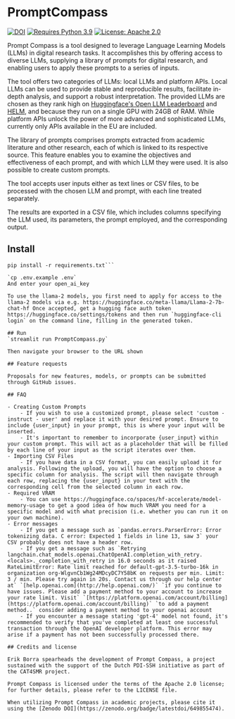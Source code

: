 # PromptCompass

[![DOI](https://zenodo.org/badge/649855474.svg)](https://zenodo.org/badge/latestdoi/649855474)
[![Requires Python 3.9](https://img.shields.io/badge/py-v3.9-blue)](https://www.python.org/)
[![License: Apache 2.0](https://img.shields.io/badge/license-Apache--2.0-informational)](https://github.com/ErikBorra/PromptCompass/blob/main/LICENSE)

Prompt Compass is a tool designed to leverage Language Learning Models (LLMs) in digital research tasks. It accomplishes this by offering access to diverse LLMs, supplying a library of prompts for digital research, and enabling users to apply these prompts to a series of inputs.

The tool offers two categories of LLMs: local LLMs and platform APIs. Local LLMs can be used to provide stable and reproducible results, facilitate in-depth analysis, and support a robust interpretation. The provided LLMs are chosen as they rank high on [Huggingface's Open LLM Leaderboard](https://huggingface.co/spaces/HuggingFaceH4/open_llm_leaderboard) and [HELM](https://crfm.stanford.edu/helm/latest/), and because they run on a single GPU with 24GB of RAM. While platform APIs unlock the power of more advanced and sophisticated LLMs, currently only APIs available in the EU are included.

The library of prompts comprises prompts extracted from academic literature and other research, each of which is linked to its respective source. This feature enables you to examine the objectives and effectiveness of each prompt, and with which LLM they were used. It is also possible to create custom prompts.

The tool accepts user inputs either as text lines or CSV files, to be processed with the chosen LLM and prompt, with each line treated separately.

The results are exported in a CSV file, which includes columns specifying the LLM used, its parameters, the prompt employed, and the corresponding output.

## Install
```pip install git+https://github.com/huggingface/transformers
pip install -r requirements.txt```

`cp .env.example .env`
And enter your open_ai_key

To use the llama-2 models, you first need to apply for access to the llama-2 models via e.g. https://huggingface.co/meta-llama/Llama-2-7b-chat-hf Once accepted, get a hugging face auth token https://huggingface.co/settings/tokens and then run `huggingface-cli login` on the command line, filling in the generated token.

## Run
`streamlit run PromptCompass.py`

Then navigate your browser to the URL shown

## Feature requests

Proposals for new features, models, or prompts can be submitted through GitHub issues.

## FAQ

- Creating Custom Prompts
    - If you wish to use a customized prompt, please select 'custom - instruct - user' and replace it with your desired prompt. Ensure to include {user_input} in your prompt, this is where your input will be inserted.
    - It's important to remember to incorporate {user_input} within your custom prompt. This will act as a placeholder that will be filled by each line of your input as the script iterates over them.
- Importing CSV Files
    - If you have data in a CSV format, you can easily upload it for analysis. Following the upload, you will have the option to choose a specific column for analysis. The script will then navigate through each row, replacing the {user_input} in your text with the corresponding cell from the selected column in each row.
- Required VRAM 
    - You can use https://huggingface.co/spaces/hf-accelerate/model-memory-usage to get a good idea of how much VRAM you need for a specific model and with what precision (i.e. whether you can run it on your own machine).
- Error messages
    - If you get a message such as `pandas.errors.ParserError: Error tokenizing data. C error: Expected 1 fields in line 13, saw 3` your CSV probably does not have a header row.
    - If you get a message such as `Retrying langchain.chat_models.openai.ChatOpenAI.completion_with_retry.<locals>._completion_with_retry in 16.0 seconds as it raised RateLimitError: Rate limit reached for default-gpt-3.5-turbo-16k in organization org-WlgvnCb1Wg24MDcyDC7Y58bK on requests per min. Limit: 3 / min. Please try again in 20s. Contact us through our help center at` `[help.openai.com](http://help.openai.com/)` `if you continue to have issues. Please add a payment method to your account to increase your rate limit. Visit` `[https://platform.openai.com/account/billing](https://platform.openai.com/account/billing)` `to add a payment method..` consider adding a payment method to your openai account
    - If you encounter a message stating 'gpt-4' model not found, it's recommended to verify that you've completed at least one successful transaction through the OpenAI developer platform. This error may arise if a payment has not been successfully processed there.

## Credits and license

Erik Borra spearheads the development of Prompt Compass, a project sustained with the support of the Dutch PDI-SSH initiative as part of the CAT4SMR project. 

Prompt Compass is licensed under the terms of the Apache 2.0 license; for further details, please refer to the LICENSE file.

When utilizing Prompt Compass in academic projects, please cite it using the [Zenodo DOI](https://zenodo.org/badge/latestdoi/649855474).
